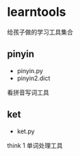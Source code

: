 # learntools

给孩子做的学习工具集合

## pinyin

- pinyin.py
- pinyin2.dict

看拼音写词工具

## ket

- ket.py

think 1 单词处理工具
